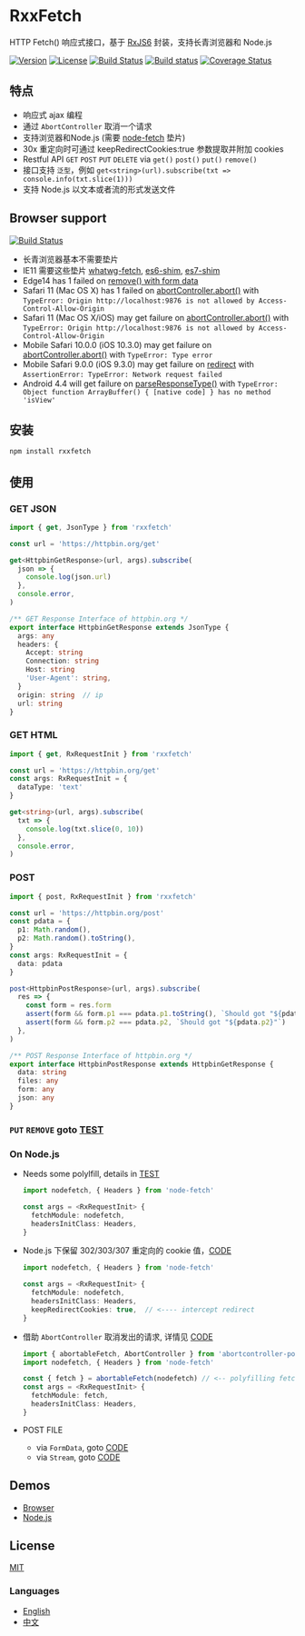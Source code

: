 # RxxFetch

HTTP Fetch() 响应式接口，基于 [RxJS6](https://github.com/reactivex/rxjs) 封装，支持长青浏览器和 Node.js

[![Version](https://img.shields.io/npm/v/rxxfetch.svg)](https://www.npmjs.com/package/rxxfetch)
[![License](https://img.shields.io/badge/license-MIT-blue.svg)](https://opensource.org/licenses/MIT)
[![Build Status](https://travis-ci.org/waitingsong/rxxfetch.svg?branch=master)](https://travis-ci.org/waitingsong/rxxfetch)
[![Build status](https://ci.appveyor.com/api/projects/status/gsxo6hg06av6gw02/branch/master?svg=true)](https://ci.appveyor.com/project/waitingsong/rxxfetch/branch/master)
[![Coverage Status](https://coveralls.io/repos/github/waitingsong/rxxfetch/badge.svg?branch=master)](https://coveralls.io/github/waitingsong/rxxfetch?branch=master)

## 特点

- 响应式 ajax 编程
- 通过 `AbortController` 取消一个请求
- 支持浏览器和Node.js (需要 [node-fetch](https://www.npmjs.com/package/node-fetch) 垫片)
- 30x 重定向时可通过 keepRedirectCookies:true 参数提取并附加 cookies
- Restful API `GET` `POST` `PUT` `DELETE` via `get()` `post()` `put()` `remove()`
- 接口支持 `泛型`，例如 `get<string>(url).subscribe(txt => console.info(txt.slice(1)))`
- 支持 Node.js 以文本或者流的形式发送文件

## Browser support

[![Build Status](https://saucelabs.com/browser-matrix/waitingsong.svg)](https://saucelabs.com/u/waitingsong)

- 长青浏览器基本不需要垫片
- IE11 需要这些垫片 [whatwg-fetch](https://github.com/github/fetch/), [es6-shim](https://github.com/paulmillr/es6-shim/), [es7-shim](http://github.com/es-shims/es7-shim/)
- Edge14 has 1 failed on [remove() with form data](https://github.com/waitingsong/rxxfetch/blob/master/test_browser/20_remove.test.ts#L106)
- Safari 11 (Mac OS X) has 1 failed on [abortController.abort()](https://github.com/waitingsong/rxxfetch/blob/master/test_browser/30_request.test.ts#L48) with `TypeError: Origin http://localhost:9876 is not allowed by Access-Control-Allow-Origin`
- Safari 11 (Mac OS X/iOS) may get failure on [abortController.abort()](https://github.com/waitingsong/rxxfetch/blob/master/test_browser/30_request.test.ts#L46)
 with `TypeError: Origin http://localhost:9876 is not allowed by Access-Control-Allow-Origin`
- Mobile Safari 10.0.0 (iOS 10.3.0) may get failure on [abortController.abort()](https://github.com/waitingsong/rxxfetch/blob/master/test_browser/30_request.test.ts#L46)
  with `TypeError: Type error`
- Mobile Safari 9.0.0 (iOS 9.3.0) may get failure on [redirect](https://github.com/waitingsong/rxxfetch/blob/master/test_browser/30_redirect.test.ts) 
 with `AssertionError: TypeError: Network request failed`
- Android 4.4 will get failure on [parseResponseType()](https://github.com/waitingsong/rxxfetch/blob/master/test_browser/30_response.test.ts#L160) 
 with `TypeError: Object function ArrayBuffer() { [native code] } has no method 'isView'`

## 安装

```bash
npm install rxxfetch
```

## 使用

### GET JSON

```ts
import { get, JsonType } from 'rxxfetch'

const url = 'https://httpbin.org/get'

get<HttpbinGetResponse>(url, args).subscribe(
  json => {
    console.log(json.url)
  },
  console.error,
)

/** GET Response Interface of httpbin.org */
export interface HttpbinGetResponse extends JsonType {
  args: any
  headers: {
    Accept: string
    Connection: string
    Host: string
    'User-Agent': string,
  }
  origin: string  // ip
  url: string
}
```

### GET HTML

```ts
import { get, RxRequestInit } from 'rxxfetch'

const url = 'https://httpbin.org/get'
const args: RxRequestInit = {
  dataType: 'text'
}

get<string>(url, args).subscribe(
  txt => {
    console.log(txt.slice(0, 10))
  },
  console.error,
)
```

### POST

```ts
import { post, RxRequestInit } from 'rxxfetch'

const url = 'https://httpbin.org/post'
const pdata = {
  p1: Math.random(),
  p2: Math.random().toString(),
}
const args: RxRequestInit = {
  data: pdata
}

post<HttpbinPostResponse>(url, args).subscribe(
  res => {
    const form = res.form
    assert(form && form.p1 === pdata.p1.toString(), `Should got "${pdata.p1}"`)
    assert(form && form.p2 === pdata.p2, `Should got "${pdata.p2}"`)
  },
)

/** POST Response Interface of httpbin.org */
export interface HttpbinPostResponse extends HttpbinGetResponse {
  data: string
  files: any
  form: any
  json: any
}
```

### `PUT` `REMOVE` goto [TEST](https://github.com/waitingsong/rxxfetch/tree/master/test_browser)

### On Node.js

- Needs some polylfill, details in [TEST](https://github.com/waitingsong/rxxfetch/blob/master/test/20_post.test.ts#L22)

  ```ts
  import nodefetch, { Headers } from 'node-fetch'

  const args = <RxRequestInit> {
    fetchModule: nodefetch,
    headersInitClass: Headers,
  }
  ```

- Node.js 下保留 302/303/307 重定向的 cookie 值，[CODE](https://github.com/waitingsong/rxxfetch/blob/master/test/30_cookie.test.ts)

  ```ts
  import nodefetch, { Headers } from 'node-fetch'

  const args = <RxRequestInit> {
    fetchModule: nodefetch,
    headersInitClass: Headers,
    keepRedirectCookies: true,  // <---- intercept redirect
  }
  ```

- 借助 `AbortController` 取消发出的请求, 详情见 [CODE](https://github.com/waitingsong/rxxfetch/blob/master/test/30_request.test.ts#L20)

  ```ts
  import { abortableFetch, AbortController } from 'abortcontroller-polyfill/dist/cjs-ponyfill.js'
  import nodefetch, { Headers } from 'node-fetch'

  const { fetch } = abortableFetch(nodefetch) // <-- polyfilling fetch
  const args = <RxRequestInit> {
    fetchModule: fetch,
    headersInitClass: Headers,
  }
  ```

- POST FILE
  - via `FormData`, goto [CODE](https://github.com/waitingsong/rxxfetch/blob/master/test/20_post.test.ts#L123)
  - via `Stream`, goto [CODE](https://github.com/waitingsong/rxxfetch/blob/master/test/20_post.test.ts#L158)

## Demos

- [Browser](https://github.com/waitingsong/rxxfetch/blob/master/test_browser/)
- [Node.js](https://github.com/waitingsong/rxxfetch/blob/master/test/)

## License

[MIT](LICENSE)

### Languages

- [English](README.md)
- [中文](README.zh-CN.md)
